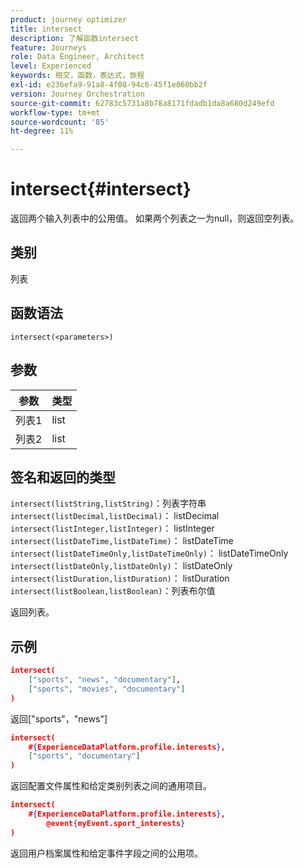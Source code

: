 ```yaml
---
product: journey optimizer
title: intersect
description: 了解函数intersect
feature: Journeys
role: Data Engineer, Architect
level: Experienced
keywords: 相交，函数，表达式，旅程
exl-id: e236efa9-91a8-4f08-94c6-45f1e060bb2f
version: Journey Orchestration
source-git-commit: 62783c5731a8b78a8171fdadb1da8a680d249efd
workflow-type: tm+mt
source-wordcount: '85'
ht-degree: 11%

---
```


# intersect{#intersect}

返回两个输入列表中的公用值。 如果两个列表之一为null，则返回空列表。

## 类别

列表

## 函数语法

`intersect(<parameters>)`

## 参数

| 参数 | 类型 |
|-----------|------------------|
| 列表1 | list |
| 列表2 | list |

## 签名和返回的类型

`intersect(listString,listString)`：列表字符串
`intersect(listDecimal,listDecimal)`： listDecimal
`intersect(listInteger,listInteger)`： listInteger
`intersect(listDateTime,listDateTime)`： listDateTime
`intersect(listDateTimeOnly,listDateTimeOnly)`： listDateTimeOnly
`intersect(listDateOnly,listDateOnly)`： listDateOnly
`intersect(listDuration,listDuration)`： listDuration
`intersect(listBoolean,listBoolean)`：列表布尔值

返回列表。

## 示例

```json
intersect(
    ["sports", "news", "documentary"],
    ["sports", "movies", "documentary"]
)
```

返回[&quot;sports&quot;，&quot;news&quot;]

```json
intersect(
    #{ExperienceDataPlatform.profile.interests},
    ["sports", "documentary"]
)
```

返回配置文件属性和给定类别列表之间的通用项目。

```json
intersect(
    #{ExperienceDataPlatform.profile.interests},
        @event{myEvent.sport_interests}
)
```

返回用户档案属性和给定事件字段之间的公用项。
